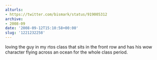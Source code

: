 ```yaml
---
alturls:
- https://twitter.com/bismark/status/919005312
archive:
- 2008-09
date: '2008-09-12T15:10:58+00:00'
slug: '1221232258'
---
```


loving the guy in my rtos class that sits in the front row and has his wow character flying across an ocean for the whole class period.

